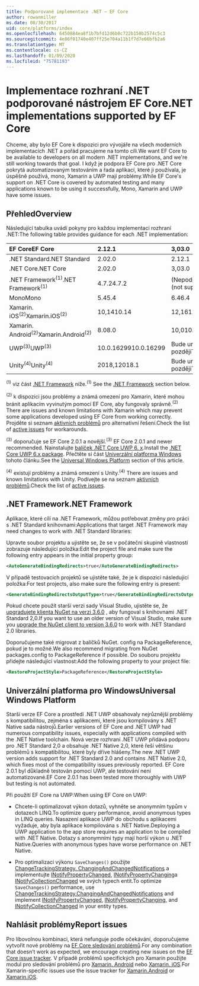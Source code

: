 ```yaml
---
title: Podporované implementace .NET – EF Core
author: rowanmiller
ms.date: 08/30/2017
uid: core/platforms/index
ms.openlocfilehash: 6450884ea8f1b7bfd12d6b0c722b150b2574c5c3
ms.sourcegitcommit: 4e86f01740e407ff25e704a11b1f7d7e66bfb2a6
ms.translationtype: MT
ms.contentlocale: cs-CZ
ms.lasthandoff: 01/09/2020
ms.locfileid: "75781193"
---
```

# <a name="net-implementations-supported-by-ef-core"></a><span data-ttu-id="eae35-102">Implementace rozhraní .NET podporované nástrojem EF Core</span><span class="sxs-lookup"><span data-stu-id="eae35-102">.NET implementations supported by EF Core</span></span>

<span data-ttu-id="eae35-103">Chceme, aby bylo EF Core k dispozici pro vývojáře na všech moderních implementacích .NET a pořád pracujeme na tomto cíli.</span><span class="sxs-lookup"><span data-stu-id="eae35-103">We want EF Core to be available to developers on all modern .NET implementations, and we're still working towards that goal.</span></span> <span data-ttu-id="eae35-104">I když je podpora EF Core pro .NET Core pokrytá automatizovaným testováním a řada aplikací, které ji používala, je úspěšně používá, mono, Xamarin a UWP mají problémy.</span><span class="sxs-lookup"><span data-stu-id="eae35-104">While EF Core's support on .NET Core is covered by automated testing and many applications known to be using it successfully, Mono, Xamarin and UWP have some issues.</span></span>

## <a name="overview"></a><span data-ttu-id="eae35-105">Přehled</span><span class="sxs-lookup"><span data-stu-id="eae35-105">Overview</span></span>

<span data-ttu-id="eae35-106">Následující tabulka uvádí pokyny pro každou implementaci rozhraní .NET:</span><span class="sxs-lookup"><span data-stu-id="eae35-106">The following table provides guidance for each .NET implementation:</span></span>

| <span data-ttu-id="eae35-107">EF Core</span><span class="sxs-lookup"><span data-stu-id="eae35-107">EF Core</span></span>                       | <span data-ttu-id="eae35-108">2.1</span><span class="sxs-lookup"><span data-stu-id="eae35-108">2.1</span></span>        | <span data-ttu-id="eae35-109">3,0</span><span class="sxs-lookup"><span data-stu-id="eae35-109">3.0</span></span>             | <span data-ttu-id="eae35-110">3.1</span><span class="sxs-lookup"><span data-stu-id="eae35-110">3.1</span></span>        |
|:------------------------------|:-----------|:----------------|:-----------|
| <span data-ttu-id="eae35-111">.NET Standard</span><span class="sxs-lookup"><span data-stu-id="eae35-111">.NET Standard</span></span>                 | <span data-ttu-id="eae35-112">2.0</span><span class="sxs-lookup"><span data-stu-id="eae35-112">2.0</span></span>        | <span data-ttu-id="eae35-113">2.1</span><span class="sxs-lookup"><span data-stu-id="eae35-113">2.1</span></span>             | <span data-ttu-id="eae35-114">2.0</span><span class="sxs-lookup"><span data-stu-id="eae35-114">2.0</span></span>        |
| <span data-ttu-id="eae35-115">.NET Core</span><span class="sxs-lookup"><span data-stu-id="eae35-115">.NET Core</span></span>                     | <span data-ttu-id="eae35-116">2.0</span><span class="sxs-lookup"><span data-stu-id="eae35-116">2.0</span></span>        | <span data-ttu-id="eae35-117">3,0</span><span class="sxs-lookup"><span data-stu-id="eae35-117">3.0</span></span>             | <span data-ttu-id="eae35-118">2.0</span><span class="sxs-lookup"><span data-stu-id="eae35-118">2.0</span></span>        |
| <span data-ttu-id="eae35-119">.NET Framework<sup>(1)</sup></span><span class="sxs-lookup"><span data-stu-id="eae35-119">.NET Framework<sup>(1)</sup></span></span>  | <span data-ttu-id="eae35-120">4.7.2</span><span class="sxs-lookup"><span data-stu-id="eae35-120">4.7.2</span></span>      | <span data-ttu-id="eae35-121">(Nepodporováno)</span><span class="sxs-lookup"><span data-stu-id="eae35-121">(not supported)</span></span> | <span data-ttu-id="eae35-122">4.7.2</span><span class="sxs-lookup"><span data-stu-id="eae35-122">4.7.2</span></span>      |
| <span data-ttu-id="eae35-123">Mono</span><span class="sxs-lookup"><span data-stu-id="eae35-123">Mono</span></span>                          | <span data-ttu-id="eae35-124">5.4</span><span class="sxs-lookup"><span data-stu-id="eae35-124">5.4</span></span>        | <span data-ttu-id="eae35-125">6.4</span><span class="sxs-lookup"><span data-stu-id="eae35-125">6.4</span></span>             | <span data-ttu-id="eae35-126">5.4</span><span class="sxs-lookup"><span data-stu-id="eae35-126">5.4</span></span>        |
| <span data-ttu-id="eae35-127">Xamarin. iOS<sup>(2)</sup></span><span class="sxs-lookup"><span data-stu-id="eae35-127">Xamarin.iOS<sup>(2)</sup></span></span>     | <span data-ttu-id="eae35-128">10,14</span><span class="sxs-lookup"><span data-stu-id="eae35-128">10.14</span></span>      | <span data-ttu-id="eae35-129">12,16</span><span class="sxs-lookup"><span data-stu-id="eae35-129">12.16</span></span>           | <span data-ttu-id="eae35-130">10,14</span><span class="sxs-lookup"><span data-stu-id="eae35-130">10.14</span></span>      |
| <span data-ttu-id="eae35-131">Xamarin. Android<sup>(2)</sup></span><span class="sxs-lookup"><span data-stu-id="eae35-131">Xamarin.Android<sup>(2)</sup></span></span> | <span data-ttu-id="eae35-132">8.0</span><span class="sxs-lookup"><span data-stu-id="eae35-132">8.0</span></span>        | <span data-ttu-id="eae35-133">10,0</span><span class="sxs-lookup"><span data-stu-id="eae35-133">10.0</span></span>            | <span data-ttu-id="eae35-134">8.0</span><span class="sxs-lookup"><span data-stu-id="eae35-134">8.0</span></span>        |
| <span data-ttu-id="eae35-135">UWP<sup>(3)</sup></span><span class="sxs-lookup"><span data-stu-id="eae35-135">UWP<sup>(3)</sup></span></span>             | <span data-ttu-id="eae35-136">10.0.16299</span><span class="sxs-lookup"><span data-stu-id="eae35-136">10.0.16299</span></span> | <span data-ttu-id="eae35-137">Bude určeno později</span><span class="sxs-lookup"><span data-stu-id="eae35-137">TBD</span></span>             | <span data-ttu-id="eae35-138">10.0.16299</span><span class="sxs-lookup"><span data-stu-id="eae35-138">10.0.16299</span></span> |
| <span data-ttu-id="eae35-139">Unity<sup>(4)</sup></span><span class="sxs-lookup"><span data-stu-id="eae35-139">Unity<sup>(4)</sup></span></span>           | <span data-ttu-id="eae35-140">2018,1</span><span class="sxs-lookup"><span data-stu-id="eae35-140">2018.1</span></span>     | <span data-ttu-id="eae35-141">Bude určeno později</span><span class="sxs-lookup"><span data-stu-id="eae35-141">TBD</span></span>             | <span data-ttu-id="eae35-142">2018,1</span><span class="sxs-lookup"><span data-stu-id="eae35-142">2018.1</span></span>     |

<span data-ttu-id="eae35-143"><sup>(1)</sup> viz část [.NET Framework](#net-framework) níže.</span><span class="sxs-lookup"><span data-stu-id="eae35-143"><sup>(1)</sup> See the [.NET Framework](#net-framework) section below.</span></span>

<span data-ttu-id="eae35-144"><sup>(2)</sup> k dispozici jsou problémy a známá omezení pro Xamarin, které mohou bránit aplikacím vyvinutým pomocí EF Core, aby fungovaly správně.</span><span class="sxs-lookup"><span data-stu-id="eae35-144"><sup>(2)</sup> There are issues and known limitations with Xamarin which may prevent some applications developed using EF Core from working correctly.</span></span> <span data-ttu-id="eae35-145">Projděte si seznam [aktivních problémů](https://github.com/aspnet/entityframeworkCore/issues?q=is%3Aopen+is%3Aissue+label%3Aarea-xamarin) pro alternativní řešení.</span><span class="sxs-lookup"><span data-stu-id="eae35-145">Check the list of [active issues](https://github.com/aspnet/entityframeworkCore/issues?q=is%3Aopen+is%3Aissue+label%3Aarea-xamarin) for workarounds.</span></span>

<span data-ttu-id="eae35-146"><sup>(3)</sup> doporučuje se EF Core 2.0.1 a novější.</span><span class="sxs-lookup"><span data-stu-id="eae35-146"><sup>(3)</sup> EF Core 2.0.1 and newer recommended.</span></span> <span data-ttu-id="eae35-147">Nainstalujte [balíček .NET Core UWP 6. x](https://www.nuget.org/packages/Microsoft.NETCore.UniversalWindowsPlatform/).</span><span class="sxs-lookup"><span data-stu-id="eae35-147">Install the [.NET Core UWP 6.x package](https://www.nuget.org/packages/Microsoft.NETCore.UniversalWindowsPlatform/).</span></span> <span data-ttu-id="eae35-148">Přečtěte si část [Univerzální platforma Windows](#universal-windows-platform) tohoto článku.</span><span class="sxs-lookup"><span data-stu-id="eae35-148">See the [Universal Windows Platform](#universal-windows-platform) section of this article.</span></span>

<span data-ttu-id="eae35-149"><sup>(4)</sup> existují problémy a známá omezení s Unity.</span><span class="sxs-lookup"><span data-stu-id="eae35-149"><sup>(4)</sup> There are issues and known limitations with Unity.</span></span> <span data-ttu-id="eae35-150">Podívejte se na seznam [aktivních problémů](https://github.com/aspnet/entityframeworkCore/issues?q=is%3Aopen+is%3Aissue+label%3Aarea-unity).</span><span class="sxs-lookup"><span data-stu-id="eae35-150">Check the list of [active issues](https://github.com/aspnet/entityframeworkCore/issues?q=is%3Aopen+is%3Aissue+label%3Aarea-unity).</span></span>

## <a name="net-framework"></a><span data-ttu-id="eae35-151">.NET Framework</span><span class="sxs-lookup"><span data-stu-id="eae35-151">.NET Framework</span></span>

<span data-ttu-id="eae35-152">Aplikace, které cílí na .NET Framework, můžou potřebovat změny pro práci s .NET Standard knihovnami:</span><span class="sxs-lookup"><span data-stu-id="eae35-152">Applications that target .NET Framework may need changes to work with .NET Standard libraries:</span></span>

<span data-ttu-id="eae35-153">Upravte soubor projektu a ujistěte se, že se v počáteční skupině vlastností zobrazuje následující položka:</span><span class="sxs-lookup"><span data-stu-id="eae35-153">Edit the project file and make sure the following entry appears in the initial property group:</span></span>

``` xml
<AutoGenerateBindingRedirects>true</AutoGenerateBindingRedirects>
```

<span data-ttu-id="eae35-154">V případě testovacích projektů se ujistěte také, že je k dispozici následující položka:</span><span class="sxs-lookup"><span data-stu-id="eae35-154">For test projects, also make sure the following entry is present:</span></span>

``` xml
<GenerateBindingRedirectsOutputType>true</GenerateBindingRedirectsOutputType>
```

<span data-ttu-id="eae35-155">Pokud chcete použít starší verzi sady Visual Studio, ujistěte se, že [upgradujete klienta NuGet na verzi 3.6.0](https://www.nuget.org/downloads) , aby fungoval s knihovnami .NET Standard 2,0.</span><span class="sxs-lookup"><span data-stu-id="eae35-155">If you want to use an older version of Visual Studio, make sure you [upgrade the NuGet client to version 3.6.0](https://www.nuget.org/downloads) to work with .NET Standard 2.0 libraries.</span></span>

<span data-ttu-id="eae35-156">Doporučujeme také migrovat z balíčků NuGet. config na PackageReference, pokud je to možné.</span><span class="sxs-lookup"><span data-stu-id="eae35-156">We also recommend migrating from NuGet packages.config to PackageReference if possible.</span></span> <span data-ttu-id="eae35-157">Do souboru projektu přidejte následující vlastnost:</span><span class="sxs-lookup"><span data-stu-id="eae35-157">Add the following property to your project file:</span></span>

``` xml
<RestoreProjectStyle>PackageReference</RestoreProjectStyle>
```

## <a name="universal-windows-platform"></a><span data-ttu-id="eae35-158">Univerzální platforma pro Windows</span><span class="sxs-lookup"><span data-stu-id="eae35-158">Universal Windows Platform</span></span>

<span data-ttu-id="eae35-159">Starší verze EF Core a prostředí .NET UWP obsahovaly nejrůznější problémy s kompatibilitou, zejména s aplikacemi, které jsou kompilovány s .NET Native sada nástrojů.</span><span class="sxs-lookup"><span data-stu-id="eae35-159">Earlier versions of EF Core and .NET UWP had numerous compatibility issues, especially with applications compiled with the .NET Native toolchain.</span></span> <span data-ttu-id="eae35-160">Nová verze rozhraní .NET UWP přidává podporu pro .NET Standard 2,0 a obsahuje .NET Native 2,0, které řeší většinu problémů s kompatibilitou, které byly dříve hlášeny.</span><span class="sxs-lookup"><span data-stu-id="eae35-160">The new .NET UWP version adds support for .NET Standard 2.0 and contains .NET Native 2.0, which fixes most of the compatibility issues previously reported.</span></span> <span data-ttu-id="eae35-161">EF Core 2.0.1 byl důkladně testován pomocí UWP, ale testování není automatizované.</span><span class="sxs-lookup"><span data-stu-id="eae35-161">EF Core 2.0.1 has been tested more thoroughly with UWP but testing is not automated.</span></span>

<span data-ttu-id="eae35-162">Při použití EF Core na UWP:</span><span class="sxs-lookup"><span data-stu-id="eae35-162">When using EF Core on UWP:</span></span>

* <span data-ttu-id="eae35-163">Chcete-li optimalizovat výkon dotazů, vyhněte se anonymním typům v dotazech LINQ.</span><span class="sxs-lookup"><span data-stu-id="eae35-163">To optimize query performance, avoid anonymous types in LINQ queries.</span></span> <span data-ttu-id="eae35-164">Nasazení aplikace UWP do obchodu s aplikacemi vyžaduje, aby byla aplikace kompilována s .NET Native.</span><span class="sxs-lookup"><span data-stu-id="eae35-164">Deploying a UWP application to the app store requires an application to be compiled with .NET Native.</span></span> <span data-ttu-id="eae35-165">Dotazy s anonymními typy mají horší výkon u .NET Native.</span><span class="sxs-lookup"><span data-stu-id="eae35-165">Queries with anonymous types have worse performance on .NET Native.</span></span>

* <span data-ttu-id="eae35-166">Pro optimalizaci výkonu `SaveChanges()` použijte [ChangeTrackingStrategy. ChangingAndChangedNotifications](/dotnet/api/microsoft.entityframeworkcore.changetrackingstrategy) a implementujte [INotifyPropertyChanged](https://msdn.microsoft.com/library/system.componentmodel.inotifypropertychanged.aspx), [INotifyPropertyChanging](https://msdn.microsoft.com/library/system.componentmodel.inotifypropertychanging.aspx)a [INotifyCollectionChanged](https://msdn.microsoft.com/library/system.collections.specialized.inotifycollectionchanged.aspx) ve svých typech entit.</span><span class="sxs-lookup"><span data-stu-id="eae35-166">To optimize `SaveChanges()` performance, use [ChangeTrackingStrategy.ChangingAndChangedNotifications](/dotnet/api/microsoft.entityframeworkcore.changetrackingstrategy) and implement [INotifyPropertyChanged](https://msdn.microsoft.com/library/system.componentmodel.inotifypropertychanged.aspx), [INotifyPropertyChanging](https://msdn.microsoft.com/library/system.componentmodel.inotifypropertychanging.aspx), and [INotifyCollectionChanged](https://msdn.microsoft.com/library/system.collections.specialized.inotifycollectionchanged.aspx) in your entity types.</span></span>

## <a name="report-issues"></a><span data-ttu-id="eae35-167">Nahlásit problémy</span><span class="sxs-lookup"><span data-stu-id="eae35-167">Report issues</span></span>

<span data-ttu-id="eae35-168">Pro libovolnou kombinaci, která nefunguje podle očekávání, doporučujeme vytvořit nové problémy na [EF Core sledování problémů](https://github.com/aspnet/entityframeworkcore/issues/new).</span><span class="sxs-lookup"><span data-stu-id="eae35-168">For any combination that doesn’t work as expected, we encourage creating new issues on the [EF Core issue tracker](https://github.com/aspnet/entityframeworkcore/issues/new).</span></span> <span data-ttu-id="eae35-169">V případě problémů specifických pro Xamarin použijte modul pro sledování problémů pro [Xamarin. Android](https://github.com/xamarin/xamarin-android/issues/new) nebo [Xamarin. iOS](https://github.com/xamarin/xamarin-macios/issues/new).</span><span class="sxs-lookup"><span data-stu-id="eae35-169">For Xamarin-specific issues use the issue tracker for [Xamarin.Android](https://github.com/xamarin/xamarin-android/issues/new) or [Xamarin.iOS](https://github.com/xamarin/xamarin-macios/issues/new).</span></span>
